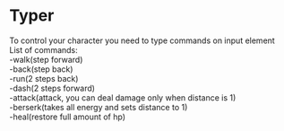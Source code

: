 # Typer
To control your character you need to type commands on input element<br>
List of commands:<br>
-walk(step forward)<br>
-back(step back)<br>
-run(2 steps back)<br>
-dash(2 steps forward)<br>
-attack(attack, you can deal damage only when distance is 1)<br>
-berserk(takes all energy and sets distance to 1)<br>
-heal(restore full amount of hp)<br>

